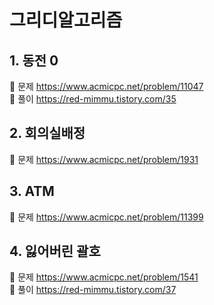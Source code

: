 # 그리디알고리즘

## 1. 동전 0
🚗 문제 https://www.acmicpc.net/problem/11047
<br/>🚙 풀이 https://red-mimmu.tistory.com/35
## 2. 회의실배정
🚗 문제 https://www.acmicpc.net/problem/1931
## 3. ATM
🚗 문제 https://www.acmicpc.net/problem/11399
## 4. 잃어버린 괄호
🚗 문제 https://www.acmicpc.net/problem/1541
<br/>🚙 풀이 https://red-mimmu.tistory.com/37
